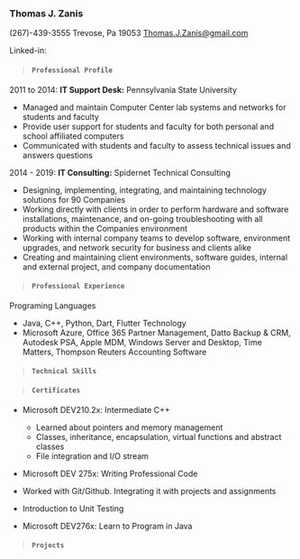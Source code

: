 
### **Thomas J. Zanis**
 (267)-439-3555  Trevose, Pa 19053  Thomas.J.Zanis@gmail.com 

Linked-in: 
>#### **```Professional Profile```**
2011 to 2014: **IT Support Desk:** Pennsylvania State University
* Managed and maintain Computer Center lab systems and networks for students and faculty
* Provide user support for students and faculty for both personal and school affiliated computers
* Communicated with students and faculty to assess technical issues and answers questions

2014 - 2019: **IT Consulting:** Spidernet Technical Consulting
* Designing, implementing, integrating, and maintaining technology solutions for 90 Companies  
*	Working directly with clients in order to perform hardware and software installations, maintenance, and on-going  troubleshooting with
all products within the Companies  environment
*	Working with internal company teams to develop software, environment upgrades, and network security for business and clients alike
*	Creating and maintaining client environments, software guides, internal and external project, and company documentation 

>#### **```Professional Experience```**
Programing Languages 		
*	Java, C++, Python, Dart, Flutter
Technology 
*	Microsoft Azure, Office 365 Partner Management, Datto Backup & CRM, Autodesk PSA, Apple MDM, Windows Server and Desktop, Time Matters, Thompson Reuters Accounting Software

>#### **```Technical Skills```**

>#### **```Certificates```**

* Microsoft DEV210.2x: Intermediate C++
  *	Learned about pointers and memory management
  *	Classes, inheritance, encapsulation, virtual functions and abstract classes 
  *	File integration and I/O stream
  
*	Microsoft DEV 275x: Writing Professional Code
  *	Worked with Git/Github. Integrating it with projects and assignments
  *	Introduction to Unit Testing
  
*	Microsoft DEV276x: Learn to Program in Java

>#### **```Projects```**


